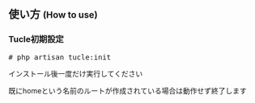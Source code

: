 ## 使い方 <small>(How to use)</small>

### Tucle初期設定

<pre>
# php artisan tucle:init
</pre>

インストール後一度だけ実行してください

既にhomeという名前のルートが作成されている場合は動作せず終了します
